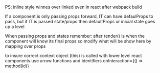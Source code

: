 
PS: inline style winnes over linked even in react after webpack build

If a component is only passing props forward, IT can have defaulProps to pass,
but if IT is passed state/props then defaultProps or inicial state goes up a level

When passing props and states remember:
after render() is when the component will know its final props
so modify what will be show here by mapping over props

to insure correct context object (this) is called with lower level react components use
arrow functions and identifiers
onInteraction={() => method(id)}
